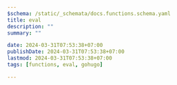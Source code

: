 ```yaml
---
$schema: /static/_schemata/docs.functions.schema.yaml
title: eval
description: ""
summary: ""

date: 2024-03-31T07:53:38+07:00
publishDate: 2024-03-31T07:53:38+07:00
lastmod: 2024-03-31T07:53:38+07:00
tags: [functions, eval, gohugo]

---
```

